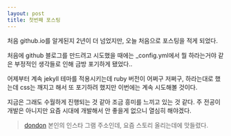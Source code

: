 ```yaml
---
layout: post
title: 첫번째 포스팅
---
```


처음 github.io를 알게된지 2년이 더 넘었지만, 오늘 처음으로 포스팅을 적게 되었다.

처음에 github 블로그를 만드려고 시도했을 때에는 _config.yml에서 뭘 하라는거야 같은 부정적인 생각들로 인해 금방 포기하게 됐었다..

어제부터 계속 jekyll 테마를 적용시키는데 ruby 버전이 어쩌구 저쩌구, 하라는대로 했는데 css는 깨지고 해서 또 포기하려 했지만 이번에는 계속 시도해볼 것이다.

지금은 그래도 수월하게 진행되는 것 같아 조금 흥미를 느끼고 있는 것 같다. 주 전공이 개발은 아니지만 요즘 시대에 개발해서 안 좋을게 없으니 열심히 해야겠다.
> [dondon](https://www.instagram.com/25dons)
> 본인의 인스타 그램 주소인데, 요즘 스토리 올리는데에 맛들렸다.